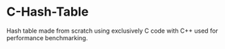 # C-Hash-Table
Hash table made from scratch using exclusively C code with C++ used for performance benchmarking.
